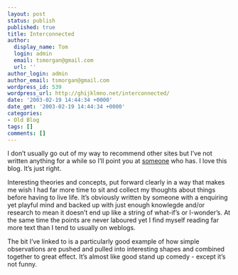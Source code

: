 ```yaml
---
layout: post
status: publish
published: true
title: Interconnected
author:
  display_name: Tom
  login: admin
  email: tsmorgan@gmail.com
  url: ''
author_login: admin
author_email: tsmorgan@gmail.com
wordpress_id: 539
wordpress_url: http://ghijklmno.net/interconnected/
date: '2003-02-19 14:44:34 +0000'
date_gmt: '2003-02-19 14:44:34 +0000'
categories:
- Old Blog
tags: []
comments: []
---
```

<p>I don&#8217;t usually go out of my way to recommend other sites <!-- except <a href="http://sorehead.org">Kev&#8217;s</a> :o) --> but I&#8217;ve not written anything for a while so I&#8217;ll point you at <a href="http://interconnected.org/home/2003_02_16_archive.shtml#90339641">someone</a> who has. I love this blog. It&#8217;s just right. </p>

<p>Interesting theories and concepts, put forward clearly in a way that makes me wish I had far more time to sit and collect my thoughts about things before having to live life. It&#8217;s obviously written by someone with a enquiring yet playful mind and backed up with just enough knowlegde and/or research to mean it doesn&#8217;t end up like a string of what-if&#8217;s or I-wonder&#8217;s. At the same time the points are never laboured yet I find myself reading far more text than I tend to usually on weblogs.</p>

<p>The bit I&#8217;ve linked to is a particularly good example of how simple observations are pushed and pulled into interesting shapes and combined together to great effect. It&#8217;s almost like good stand up comedy - except it&#8217;s not funny.</p>

